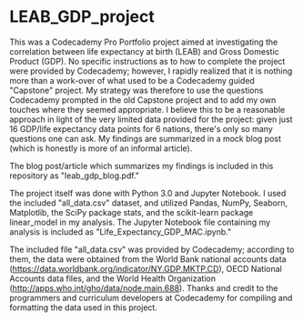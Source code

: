 # LEAB_GDP_project
This was a Codecademy Pro Portfolio project aimed at investigating the correlation between life expectancy at birth (LEAB) and Gross Domestic Product (GDP). No specific instructions as to how to complete the project were provided by Codecademy; however, I rapidly realized that it is nothing more than a work-over of what used to be a Codecademy guided "Capstone" project. My strategy was therefore to use the questions Codecademy prompted in the old Capstone project and to add my own touches where they seemed appropriate. I believe this to be a reasonable approach in light of the very limited data provided for the project: given just 16 GDP/life expectancy data points for 6 nations, there's only so many questions one can ask. My findings are summarized in a mock blog post (which is honestly is more of an informal article).

The blog post/article which summarizes my findings is included in this repository as "leab_gdp_blog.pdf."

The project itself was done with Python 3.0 and Jupyter Notebook. I used the included "all_data.csv" dataset, and utilized Pandas, NumPy, Seaborn, Matplotlib, the SciPy package stats, and the scikit-learn package linear_model in my analysis. The Jupyter Notebook file containing my analysis is included as "Life_Expectancy_GDP_MAC.ipynb."

The included file "all_data.csv" was provided by Codecademy; according to them, the data were obtained from the World Bank national accounts data (https://data.worldbank.org/indicator/NY.GDP.MKTP.CD), OECD National Accounts data files, and the World Health Organization (http://apps.who.int/gho/data/node.main.688). Thanks and credit to the programmers and curriculum developers at Codecademy for compiling and formatting the data used in this project. 
